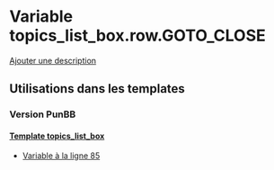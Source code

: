 # Variable topics_list_box.row.GOTO_CLOSE
[Ajouter une description](https://fa-tvars.appspot.com/var/topics_list_box.row.GOTO_CLOSE)

## Utilisations dans les templates

### Version PunBB

#### [Template topics_list_box](punbb/topics_list_box.md)
* [Variable &agrave; la ligne 85](../punbb/topics_list_box.tpl#L85)